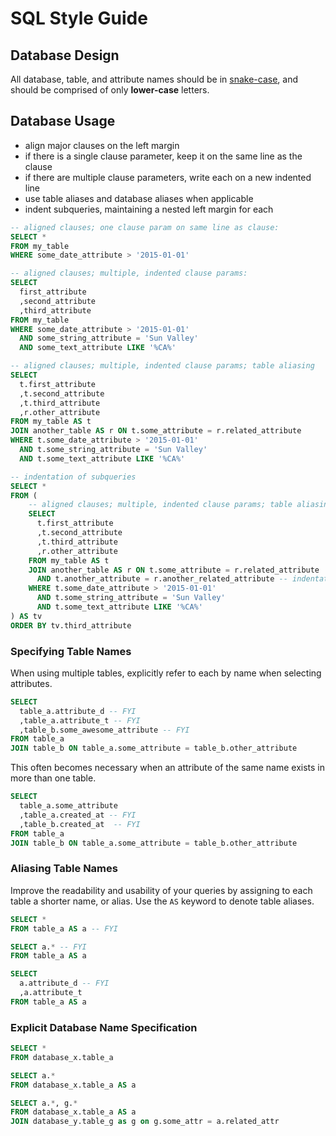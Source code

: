 # SQL Style Guide

## Database Design

All database, table, and attribute names should be in [snake-case](https://en.wikipedia.org/wiki/Snake_case), and should be comprised of only **lower-case** letters.

## Database Usage

 + align major clauses on the left margin
 + if there is a single clause parameter, keep it on the same line as the clause
 + if there are multiple clause parameters, write each on a new indented line
 + use table aliases and database aliases when applicable
 + indent subqueries, maintaining a nested left margin for each

```` sql
-- aligned clauses; one clause param on same line as clause:
SELECT *
FROM my_table
WHERE some_date_attribute > '2015-01-01'
````

```` sql
-- aligned clauses; multiple, indented clause params:
SELECT
  first_attribute
  ,second_attribute
  ,third_attribute
FROM my_table
WHERE some_date_attribute > '2015-01-01'
  AND some_string_attribute = 'Sun Valley'
  AND some_text_attribute LIKE '%CA%'
````

```` sql
-- aligned clauses; multiple, indented clause params; table aliasing
SELECT
  t.first_attribute
  ,t.second_attribute
  ,t.third_attribute
  ,r.other_attribute
FROM my_table AS t
JOIN another_table AS r ON t.some_attribute = r.related_attribute
WHERE t.some_date_attribute > '2015-01-01'
  AND t.some_string_attribute = 'Sun Valley'
  AND t.some_text_attribute LIKE '%CA%'
````

```` sql
-- indentation of subqueries
SELECT *
FROM (
    -- aligned clauses; multiple, indented clause params; table aliasing
    SELECT
      t.first_attribute
      ,t.second_attribute
      ,t.third_attribute
      ,r.other_attribute
    FROM my_table AS t
    JOIN another_table AS r ON t.some_attribute = r.related_attribute
      AND t.another_attribute = r.another_related_attribute -- indentation of multiple join conditions
    WHERE t.some_date_attribute > '2015-01-01'
      AND t.some_string_attribute = 'Sun Valley'
      AND t.some_text_attribute LIKE '%CA%'
) AS tv
ORDER BY tv.third_attribute
````































### Specifying Table Names

When using multiple tables, explicitly refer to each by name when selecting attributes.

```` sql
SELECT
  table_a.attribute_d -- FYI
  ,table_a.attribute_t -- FYI
  ,table_b.some_awesome_attribute -- FYI
FROM table_a
JOIN table_b ON table_a.some_attribute = table_b.other_attribute
````

This often becomes necessary when an attribute of the same name exists in more than one table.

```` sql
SELECT
  table_a.some_attribute
  ,table_a.created_at -- FYI
  ,table_b.created_at  -- FYI
FROM table_a
JOIN table_b ON table_a.some_attribute = table_b.other_attribute
````

### Aliasing Table Names

Improve the readability and usability of your queries by assigning to each table a shorter name, or alias.
Use the `AS` keyword to denote table aliases.

```` sql
SELECT *
FROM table_a AS a -- FYI
````

```` sql
SELECT a.* -- FYI
FROM table_a AS a
````

```` sql
SELECT
  a.attribute_d -- FYI
  ,a.attribute_t
FROM table_a AS a
````


### Explicit Database Name Specification

```` sql
SELECT *
FROM database_x.table_a
````

```` sql
SELECT a.*
FROM database_x.table_a AS a
````

```` sql
SELECT a.*, g.*
FROM database_x.table_a AS a
JOIN database_y.table_g as g on g.some_attr = a.related_attr
````
